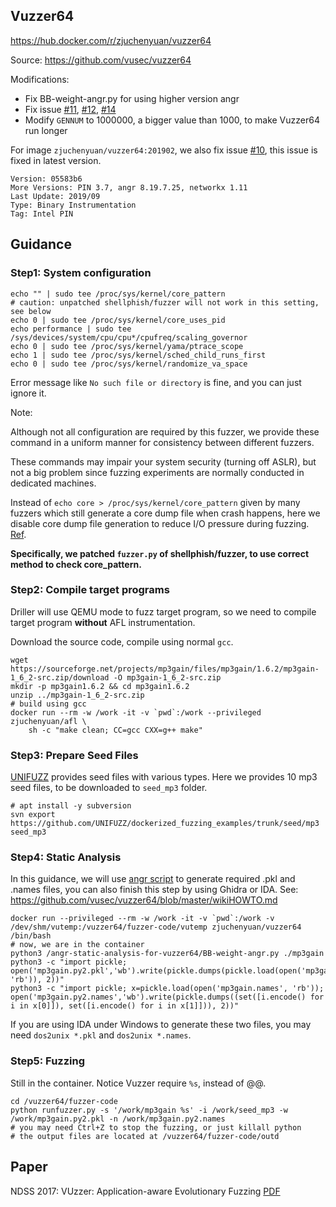 ## Vuzzer64

https://hub.docker.com/r/zjuchenyuan/vuzzer64

Source: https://github.com/vusec/vuzzer64

Modifications:

- Fix BB-weight-angr.py for using higher version angr
- Fix issue [#11](https://github.com/vusec/vuzzer64/issues/11), [#12](https://github.com/vusec/vuzzer64/issues/12), [#14](https://github.com/vusec/vuzzer64/issues/14)
- Modify `GENNUM` to 1000000, a bigger value than 1000, to make Vuzzer64 run longer

For image `zjuchenyuan/vuzzer64:201902`, we also fix issue [#10](https://github.com/vusec/vuzzer64/issues/10), this issue is fixed in latest version.

```
Version: 05583b6
More Versions: PIN 3.7, angr 8.19.7.25, networkx 1.11
Last Update: 2019/09
Type: Binary Instrumentation
Tag: Intel PIN
```

## Guidance

### Step1: System configuration

```
echo "" | sudo tee /proc/sys/kernel/core_pattern
# caution: unpatched shellphish/fuzzer will not work in this setting, see below
echo 0 | sudo tee /proc/sys/kernel/core_uses_pid
echo performance | sudo tee /sys/devices/system/cpu/cpu*/cpufreq/scaling_governor
echo 0 | sudo tee /proc/sys/kernel/yama/ptrace_scope
echo 1 | sudo tee /proc/sys/kernel/sched_child_runs_first
echo 0 | sudo tee /proc/sys/kernel/randomize_va_space
```

Error message like `No such file or directory` is fine, and you can just ignore it.

Note: 

Although not all configuration are required by this fuzzer, we provide these command in a uniform manner for consistency between different fuzzers. 

These commands may impair your system security (turning off ASLR), but not a big problem since fuzzing experiments are normally conducted in dedicated machines.

Instead of `echo core > /proc/sys/kernel/core_pattern` given by many fuzzers which still generate a core dump file when crash happens, 
here we disable core dump file generation to reduce I/O pressure during fuzzing. [Ref](http://man7.org/linux/man-pages/man5/core.5.html).

**Specifically, we patched `fuzzer.py` of shellphish/fuzzer, to use correct method to check core_pattern.**


### Step2: Compile target programs

Driller will use QEMU mode to fuzz target program, so we need to compile target program **without** AFL instrumentation.

Download the source code, compile using normal `gcc`.


```
wget https://sourceforge.net/projects/mp3gain/files/mp3gain/1.6.2/mp3gain-1_6_2-src.zip/download -O mp3gain-1_6_2-src.zip
mkdir -p mp3gain1.6.2 && cd mp3gain1.6.2
unzip ../mp3gain-1_6_2-src.zip
# build using gcc
docker run --rm -w /work -it -v `pwd`:/work --privileged zjuchenyuan/afl \
    sh -c "make clean; CC=gcc CXX=g++ make"
```

### Step3: Prepare Seed Files

[UNIFUZZ](https://github.com/UNIFUZZ/seeds) provides seed files with various types. Here we provides 10 mp3 seed files, to be downloaded to `seed_mp3` folder.

```
# apt install -y subversion
svn export https://github.com/UNIFUZZ/dockerized_fuzzing_examples/trunk/seed/mp3 seed_mp3
```

### Step4: Static Analysis

In this guidance, we will use [angr script]() to generate required .pkl and .names files, 
you can also finish this step by using Ghidra or IDA. See: https://github.com/vusec/vuzzer64/blob/master/wikiHOWTO.md

```
docker run --privileged --rm -w /work -it -v `pwd`:/work -v /dev/shm/vutemp:/vuzzer64/fuzzer-code/vutemp zjuchenyuan/vuzzer64 /bin/bash
# now, we are in the container
python3 /angr-static-analysis-for-vuzzer64/BB-weight-angr.py ./mp3gain
python3 -c "import pickle; open('mp3gain.py2.pkl','wb').write(pickle.dumps(pickle.load(open('mp3gain.pkl', 'rb')), 2))"
python3 -c "import pickle; x=pickle.load(open('mp3gain.names', 'rb')); open('mp3gain.py2.names','wb').write(pickle.dumps((set([i.encode() for i in x[0]]), set([i.encode() for i in x[1]])), 2))"
```

If you are using IDA under Windows to generate these two files, you may need `dos2unix *.pkl` and `dos2unix *.names`.

### Step5: Fuzzing

Still in the container. Notice Vuzzer require `%s`, instead of @@.

```
cd /vuzzer64/fuzzer-code
python runfuzzer.py -s '/work/mp3gain %s' -i /work/seed_mp3 -w /work/mp3gain.py2.pkl -n /work/mp3gain.py2.names 
# you may need Ctrl+Z to stop the fuzzing, or just killall python
# the output files are located at /vuzzer64/fuzzer-code/outd
```

## Paper

NDSS 2017: VUzzer: Application-aware Evolutionary Fuzzing [PDF](https://www.cs.vu.nl/~giuffrida/papers/vuzzer-ndss-2017.pdf)